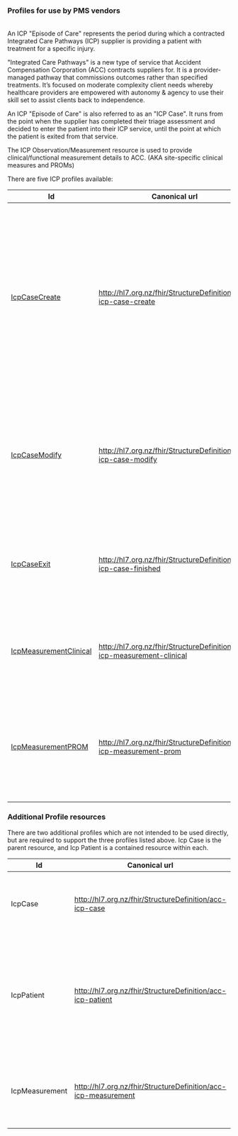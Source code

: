 
### Profiles for use by PMS vendors

\
An ICP "Episode of Care" represents the period during which a contracted Integrated Care Pathways (ICP) supplier is providing a patient with treatment for a specific injury.

"Integrated Care Pathways" is a new type of service that Accident Compensation Corporation (ACC) contracts suppliers for. It is a provider-managed pathway that commissions outcomes rather than specified treatments. It’s focused on moderate complexity client needs whereby healthcare providers are empowered with autonomy & agency to use their skill set to assist clients back to independence.

An ICP "Episode of Care" is also referred to as an "ICP Case". It runs from the point when the supplier has completed their triage assessment and decided to enter the patient into their ICP service, until the point at which the patient is exited from that service.

The ICP Observation/Measurement resource is used to provide clinical/functional measurement details to ACC. (AKA site-specific clinical measures and PROMs)

There are five ICP profiles available:

<div class="tableGridded"></div>

|Id |Canonical url | Description | |
|--- |--- | --- | ---|
|[IcpCaseCreate](StructureDefinition-acc-icp-case-create.html)|http://hl7.org.nz/fhir/StructureDefinition/acc-icp-case-create|ICP Case Create is to be used by the supplier to furnish ACC with the required information following the completion of the triage assessment and the decision to accept the patient into their ICP service.|[example](EpisodeOfCare-icp-create-case.html)|
|[IcpCaseModify](StructureDefinition-acc-icp-case-modify.html)|http://hl7.org.nz/fhir/StructureDefinition/acc-icp-case-modify|This profile supports suppliers needing to inform ACC of a change to the selected Service Bundle and/or Exceptional Funding Required.|[example](EpisodeOfCare-icp-modify-case.html)|
|[IcpCaseExit](StructureDefinition-acc-icp-case-exit.html)|http://hl7.org.nz/fhir/StructureDefinition/acc-icp-case-finished|This profile supports suppliers needing to inform ACC of a patient being exited from their ICP service.|[example](EpisodeOfCare-icp-exit-case.html)|
|[IcpMeasurementClinical](StructureDefinition-acc-icp-measurement-clinical.html)|http://hl7.org.nz/fhir/StructureDefinition/acc-icp-measurement-clinical|This profile supports suppliers providing site-specific clinical measures to ACC.|[example](Observation-icp-clinical-measurement-shoulder-strength.html)|
|[IcpMeasurementPROM](StructureDefinition-acc-icp-measurement-prom.html)|http://hl7.org.nz/fhir/StructureDefinition/acc-icp-measurement-prom|This profile supports suppliers providing site-specific patient reported outcome measures (PROMs) to ACC.|[example](Observation-icp-prom-measurement.html)|

### Additional Profile resources

There are two additional profiles which are not intended to be used directly, but are required to support the three profiles listed above.  Icp Case is the parent resource, and Icp Patient is a contained resource within each.

<div class="tableGridded"></div>

|Id |Canonical url | Description|
|--- |--- | ---|
|IcpCase|http://hl7.org.nz/fhir/StructureDefinition/acc-icp-case|This is the base profile/structure that Case-Create, Case-Update, and Case-Exit build upon.|
|IcpPatient|http://hl7.org.nz/fhir/StructureDefinition/acc-icp-patient|This is used as a contained resource within Case-Create, Case-Update, Case-Exit, Measurement-Clinical and Measurement-Patient. It represents the patient being treated.|
|IcpMeasurement|http://hl7.org.nz/fhir/StructureDefinition/acc-icp-measurement|This is the base profile/structure that Measurement-Clinical and Measurement-PROM build upon.|
